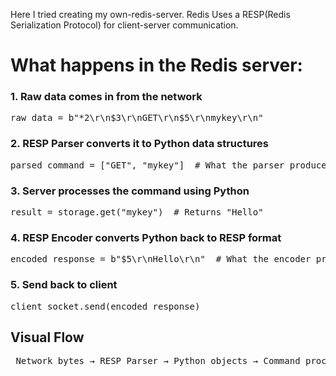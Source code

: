 Here I tried creating my own-redis-server.
Redis Uses a RESP(Redis Serialization Protocol) for client-server communication.

# What happens in the Redis server:

### 1. Raw data comes in from the network
<pre>raw_data = b"*2\r\n$3\r\nGET\r\n$5\r\nmykey\r\n" </pre>

### 2. RESP Parser converts it to Python data structures
<pre>parsed_command = ["GET", "mykey"]  # What the parser produces</pre>

### 3. Server processes the command using Python
<pre>result = storage.get("mykey")  # Returns "Hello"</pre>

### 4. RESP Encoder converts Python back to RESP format
<pre>encoded_response = b"$5\r\nHello\r\n"  # What the encoder produces</pre>

### 5. Send back to client
<pre>client_socket.send(encoded_response)</pre>

## Visual Flow
<pre> Network bytes → RESP Parser → Python objects → Command processing ↓ Network bytes ← RESP Encoder ← Python objects ← Command result  </pre>
